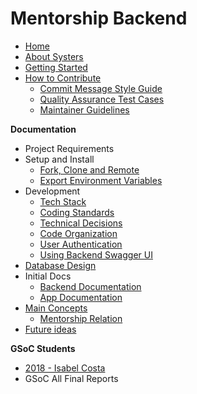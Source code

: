 # Mentorship Backend

* [Home](https://github.com/systers/mentorship-backend/wiki)
* [About Systers](http://systers.io/)
* [Getting Started](Getting-Started)
* [How to Contribute](How-to-Contribute)
    * [Commit Message Style Guide](Commit-Message-Style-Guide)
    * [Quality Assurance Test Cases](Quality-Assurance)
    * [Maintainer Guidelines](Maintainer-Guidelines)

**Documentation**

* Project Requirements
* Setup and Install
    * [Fork, Clone and Remote](Fork,-Clone-&-Remote)
    * [Export Environment Variables](Environment-Variables)
* Development
    * [Tech Stack](Tech-Stack)
    * [Coding Standards](Coding-Standards)
    * [Technical Decisions](Technical-Decisions)
    * [Code Organization](Code-Organization)
    * [User Authentication](User-Authentication)
    * [Using Backend Swagger UI](Using-Backend-Swagger-UI)
* [Database Design](Database-Design)
* Initial Docs
    * [Backend Documentation](https://docs.google.com/document/d/1qDTJK-ItAaek5ZBSLd4i8ShxLDcU5D2b4ZdIBTNxEJM/edit?usp=sharing)
    * [App Documentation](https://docs.google.com/document/d/1RhYMjyd1yhAWarO7spRWOYm-KNgFsO9rNgO6ssnEC-o/edit?usp=sharing)
* [Main Concepts](Main-Base-Concepts)
    * [Mentorship Relation](Mentorship-Relation-Documentation)
* [Future ideas](Future-ideas)

**GSoC Students**

* [2018 - Isabel Costa](GSoC-2018-Isabel-Costa)
* GSoC All Final Reports
